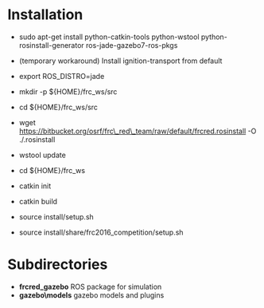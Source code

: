 Installation
============

 * sudo apt-get install python-catkin-tools python-wstool python-rosinstall-generator ros-jade-gazebo7-ros-pkgs
 * (temporary workaround) Install ignition-transport from default
 * export ROS\_DISTRO=jade
 * mkdir -p ${HOME}/frc\_ws/src
 * cd ${HOME}/frc\_ws/src
 * wget https://bitbucket.org/osrf/frc\_red\_team/raw/default/frcred.rosinstall -O ./.rosinstall
 * wstool update
 * cd ${HOME}/frc\_ws


 * catkin init
 * catkin build
 * source install/setup.sh
 * source install/share/frc2016\_competition/setup.sh

Subdirectories
==============

 * **frcred\_gazebo** ROS package for simulation
 * **gazebo\models** gazebo models and plugins
